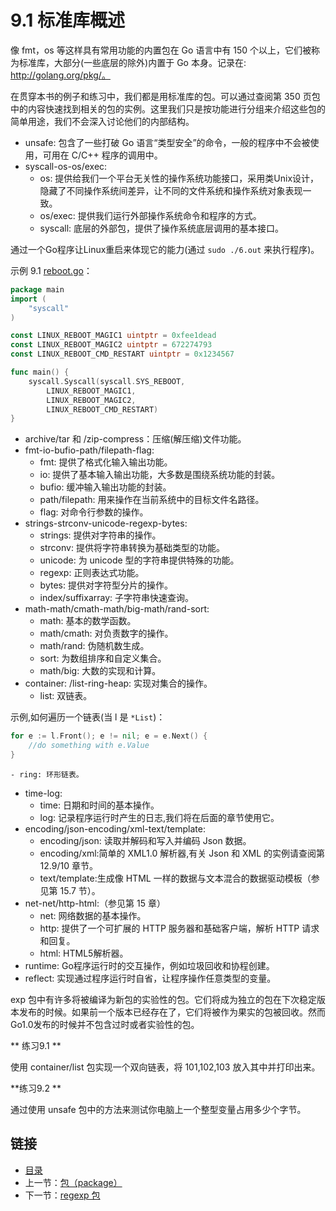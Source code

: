 # 9.1 标准库概述

像 fmt，os 等这样具有常用功能的内置包在 Go 语言中有 150 个以上，它们被称为标准库，大部分(一些底层的除外)内置于 Go 本身。记录在: http://golang.org/pkg/。

在贯穿本书的例子和练习中，我们都是用标准库的包。可以通过查阅第 350 页包中的内容快速找到相关的包的实例。这里我们只是按功能进行分组来介绍这些包的简单用途，我们不会深入讨论他们的内部结构。

- unsafe: 包含了一些打破 Go 语言“类型安全”的命令，一般的程序中不会被使用，可用在 C/C++ 程序的调用中。
- syscall-os-os/exec:  
	- os: 提供给我们一个平台无关性的操作系统功能接口，采用类Unix设计，隐藏了不同操作系统间差异，让不同的文件系统和操作系统对象表现一致。  
	- os/exec: 提供我们运行外部操作系统命令和程序的方式。  
	- syscall: 底层的外部包，提供了操作系统底层调用的基本接口。

通过一个Go程序让Linux重启来体现它的能力(通过 `sudo ./6.out` 来执行程序)。

示例 9.1 [reboot.go](examples/chapter_9/reboot.go)：

```go
package main
import (
	"syscall"
)

const LINUX_REBOOT_MAGIC1 uintptr = 0xfee1dead
const LINUX_REBOOT_MAGIC2 uintptr = 672274793
const LINUX_REBOOT_CMD_RESTART uintptr = 0x1234567

func main() {
	syscall.Syscall(syscall.SYS_REBOOT,
		LINUX_REBOOT_MAGIC1,
		LINUX_REBOOT_MAGIC2,
		LINUX_REBOOT_CMD_RESTART)
}
```

- archive/tar 和 /zip-compress：压缩(解压缩)文件功能。
- fmt-io-bufio-path/filepath-flag:  
	- fmt: 提供了格式化输入输出功能。  
	- io: 提供了基本输入输出功能，大多数是围绕系统功能的封装。  
	- bufio: 缓冲输入输出功能的封装。  
	- path/filepath: 用来操作在当前系统中的目标文件名路径。  
	- flag: 对命令行参数的操作。　　
- strings-strconv-unicode-regexp-bytes:  
	- strings: 提供对字符串的操作。  
	- strconv: 提供将字符串转换为基础类型的功能。
	- unicode: 为 unicode 型的字符串提供特殊的功能。
	- regexp: 正则表达式功能。  
	- bytes: 提供对字符型分片的操作。  
	- index/suffixarray: 子字符串快速查询。
- math-math/cmath-math/big-math/rand-sort:  
	- math: 基本的数学函数。  
	- math/cmath: 对负责数字的操作。  
	- math/rand: 伪随机数生成。  
	- sort: 为数组排序和自定义集合。  
	- math/big: 大数的实现和计算。  　　
- container: /list-ring-heap: 实现对集合的操作。  
	- list: 双链表。

示例,如何遍历一个链表(当 l 是 `*List`)：

```go
for e := l.Front(); e != nil; e = e.Next() {
	//do something with e.Value
}
```

	- ring: 环形链表。

- time-log:  
	- time: 日期和时间的基本操作。  
	- log: 记录程序运行时产生的日志,我们将在后面的章节使用它。
- encoding/json-encoding/xml-text/template:
	- encoding/json: 读取并解码和写入并编码 Json 数据。  
	- encoding/xml:简单的 XML1.0 解析器,有关 Json 和 XML 的实例请查阅第 12.9/10 章节。  
	- text/template:生成像 HTML 一样的数据与文本混合的数据驱动模板（参见第 15.7 节）。  
- net-net/http-html:（参见第 15 章）
	- net: 网络数据的基本操作。  
	- http: 提供了一个可扩展的 HTTP 服务器和基础客户端，解析 HTTP 请求和回复。  
	- html: HTML5解析器。  
- runtime: Go程序运行时的交互操作，例如垃圾回收和协程创建。  
- reflect: 实现通过程序运行时自省，让程序操作任意类型的变量。  

exp 包中有许多将被编译为新包的实验性的包。它们将成为独立的包在下次稳定版本发布的时候。如果前一个版本已经存在了，它们将被作为果实的包被回收。然而Go1.0发布的时候并不包含过时或者实验性的包。

** 练习9.1 **

使用 container/list 包实现一个双向链表，将 101,102,103 放入其中并打印出来。

**练习9.2 **

通过使用 unsafe 包中的方法来测试你电脑上一个整型变量占用多少个字节。

## 链接
- [目录](directory.md)
- 上一节：[包（package）](09.0.md)
- 下一节：[regexp 包](09.2.md)
